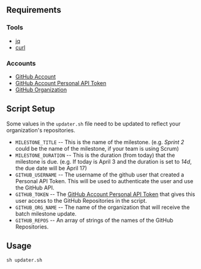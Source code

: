 ## Requirements

### Tools
* [jq](https://stedolan.github.io/jq/)
* [curl](https://curl.haxx.se)

### Accounts
* [GitHub Account](https://github.com/join)
* [GitHub Account Personal API Token](https://github.com/blog/1509-personal-api-tokens)
* [GitHub Organization](https://github.com/blog/674-introducing-organizations)

## Script Setup

Some values in the `updater.sh` file need to be updated to reflect your organization's repositories.

* `MILESTONE_TITLE` -- This is the name of the milestone. (e.g. *Sprint 2* could be the name of the milestone, if your team is using Scrum)
* `MILESTONE_DURATION` -- This is the duration (from today) that the milestone is due. (e.g. If today is April 3 and the duration is set to *14d*, the due date will be April 17)
*  `GITHUB_USERNAME` -- The username of the github user that created a Personal API Token. This will be used to authenticate the user and use the GitHub API.
* `GITHUB_TOKEN` -- The [GitHub Account Personal API Token](https://github.com/blog/1509-personal-api-tokens) that gives this user access to the GitHub Repositories in the script.
* `GITHUB_ORG_NAME` -- The name of the organization that will receive the batch milestone update.
* `GITHUB_REPOS` -- An array of strings of the names of the GitHub Repositories.

## Usage

```
sh updater.sh
```
